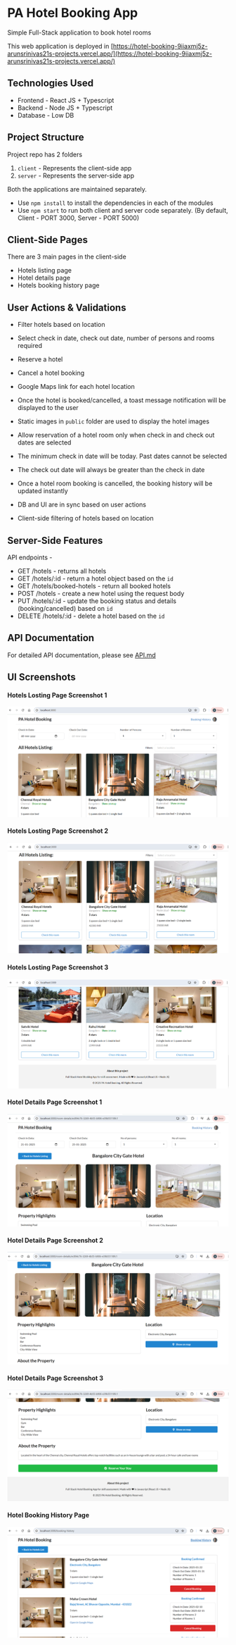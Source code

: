 # PA Hotel Booking App

Simple Full-Stack application to book hotel rooms

This web application is deployed in [https://hotel-booking-9iiaxmj5z-arunsrinivas21s-projects.vercel.app/](https://hotel-booking-9iiaxmj5z-arunsrinivas21s-projects.vercel.app/)

## Technologies Used

- Frontend - React JS + Typescript
- Backend - Node JS + Typescript
- Database - Low DB

## Project Structure 

Project repo has 2 folders 

1. `client` - Represents the client-side app
2. `server` - Represents the server-side app 

Both the applications are maintained separately. 

- Use `npm install` to install the dependencies in each of the modules 
- Use `npm start` to run both client and server code separately. (By default, Client - PORT 3000, Server - PORT 5000)

## Client-Side Pages 

There are 3 main pages in the client-side 

- Hotels listing page
- Hotel details page
- Hotels booking history page

## User Actions & Validations

- Filter hotels based on location
- Select check in date, check out date, number of persons and rooms required 
- Reserve a hotel 
- Cancel a hotel booking
- Google Maps link for each hotel location
- Once the hotel is booked/cancelled, a toast message notification will be displayed to the user
- Static images in `public` folder are used to display the hotel images

- Allow reservation of a hotel room only when check in and check out dates are selected
- The minimum check in date will be today. Past dates cannot be selected
- The check out date will always be greater than the check in date 
- Once a hotel room booking is cancelled, the booking history will be updated instantly
- DB and UI are in sync based on user actions
- Client-side filtering of hotels based on location

## Server-Side Features 

API endpoints - 

- GET /hotels - returns all hotels 
- GET /hotels/:id - return a hotel object based on the `id`
- GET /hotels/booked-hotels - return all booked hotels
- POST /hotels - create a new hotel using the request body 
- PUT /hotels/:id - update the booking status and details (booking/cancelled) based on `id`
- DELETE /hotels/:id - delete a hotel based on the `id`

## API Documentation

For detailed API documentation, please see [API.md](API.md)

## UI Screenshots 

#### Hotels Losting Page Screenshot 1 
![Home Page - 1](screenshots/hotels-listing-page-1.png)

#### Hotels Losting Page Screenshot 2
![Home Page - 2](screenshots/hotels-listing-page-2.png)

#### Hotels Losting Page Screenshot 3
![Home Page - 3](screenshots/hotels-listing-page-3.png)

#### Hotel Details Page Screenshot 1
![Hotel Details Page - 1](screenshots/hotel-details-page-1.png)

#### Hotel Details Page Screenshot 2
![Hotel Details Page - 2](screenshots/hotel-details-page-2.png)

#### Hotel Details Page Screenshot 3
![Hotel Details Page - 3](screenshots/hotel-details-page-3.png)

#### Hotel Booking History Page
![Hotel Booking History Page](screenshots/booking-history-page.png)

